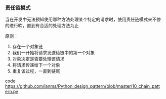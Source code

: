 ### 责任链模式

当在开发中无法预知使用哪种方法处理某个特定的请求时，使用责任链模式来不停的进行吹，直到有合适的处理方法为止

原则：

1. 存在一个对象链
2. 我们一开始将请求发送给链中的第一个对象
3. 对象决定是否要处理该请求
4. 将请求传递给下一个对象
5. 重复该过程，一直到链尾



code <https://github.com/lanms/Python_design_pattern/blob/master/10_chain_pattern.py>